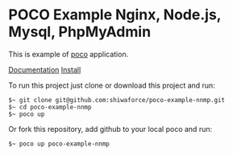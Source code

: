 # POCO Example Nginx, Node.js, Mysql, PhpMyAdmin

This is example of [poco](https://github.com/shiwaforce/poco) application.

[Documentation](https://getpoco.io/documentation/)
[Install](https://getpoco.io/documentation/install/)

To run this project just clone or download this project and run:
```$sh
$~ git clone git@github.com:shiwaforce/poco-example-nnmp.git
$~ cd poco-example-nnmp
$~ poco up
```

Or fork this repository, add github to your local poco and run:
```$sh
$~ poco up poco-example-nnmp
```
